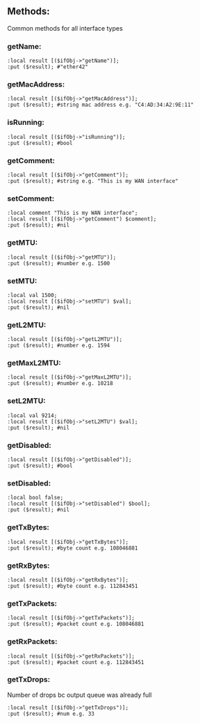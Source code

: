
## Methods:

Common methods for all interface types

### getName:

```
:local result [($ifObj->"getName")];
:put ($result); #"ether42"
```

### getMacAddress:

```
:local result [($ifObj->"getMacAddress")];
:put ($result); #string mac address e.g. "C4:AD:34:A2:9E:11"
```
### isRunning:

```
:local result [($ifObj->"isRunning")];
:put ($result); #bool
```

### getComment:

```
:local result [($ifObj->"getComment")];
:put ($result); #string e.g. "This is my WAN interface"
```

### setComment:

```
:local comment "This is my WAN interface";
:local result [($ifObj->"getComment") $comment];
:put ($result); #nil
```

### getMTU:

```
:local result [($ifObj->"getMTU")];
:put ($result); #number e.g. 1500
```

### setMTU:

```
:local val 1500;
:local result [($ifObj->"setMTU") $val];
:put ($result); #nil
```

### getL2MTU:

```
:local result [($ifObj->"getL2MTU")];
:put ($result); #number e.g. 1594
```

### getMaxL2MTU:

```
:local result [($ifObj->"getMaxL2MTU")];
:put ($result); #number e.g. 10218
```

### setL2MTU:

```
:local val 9214;
:local result [($ifObj->"setL2MTU") $val];
:put ($result); #nil
```

### getDisabled:

```
:local result [($ifObj->"getDisabled")];
:put ($result); #bool
```

### setDisabled:

```
:local bool false;
:local result [($ifObj->"setDisabled") $bool];
:put ($result); #nil
```

### getTxBytes:

```
:local result [($ifObj->"getTxBytes")];
:put ($result); #byte count e.g. 108046881
```

### getRxBytes:

```
:local result [($ifObj->"getRxBytes")];
:put ($result); #byte count e.g. 112843451
```

### getTxPackets:

```
:local result [($ifObj->"getTxPackets")];
:put ($result); #packet count e.g. 108046881
```

### getRxPackets:

```
:local result [($ifObj->"getRxPackets")];
:put ($result); #packet count e.g. 112843451
```

### getTxDrops:

Number of drops bc output queue was already full

```
:local result [($ifObj->"getTxDrops")];
:put ($result); #num e.g. 33
```
